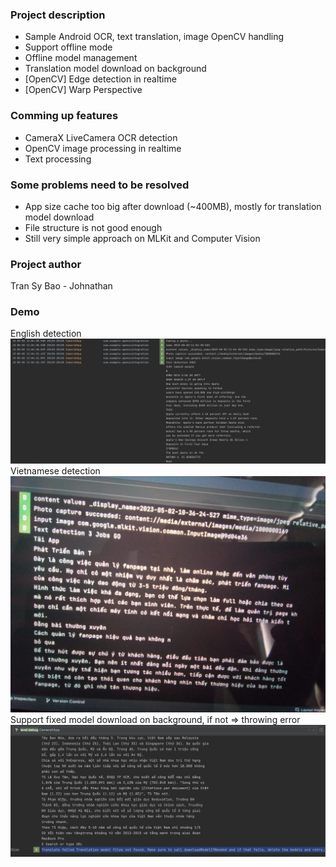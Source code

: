 ### Project description
- Sample Android OCR, text translation, image OpenCV handling
- Support offline mode
- Offline model management
- Translation model download on background
- [OpenCV] Edge detection in realtime
- [OpenCV] Warp Perspective

### Comming up features
- CameraX LiveCamera OCR detection
- OpenCV image processing in realtime
- Text processing

### Some problems need to be resolved
- App size cache too big after download (~400MB), mostly for translation model download
- File structure is not good enough
- Still very simple approach on MLKit and Computer Vision

### Project author
Tran Sy Bao - Johnathan

### Demo
English detection
![English detection](./english-detection.png)
Vietnamese detection
![Vietnamese detection](./vietnamese-detection.jpg)
Support fixed model download on background, if not => throwing error
![Model download error](./ocr-model-download-error.png)
